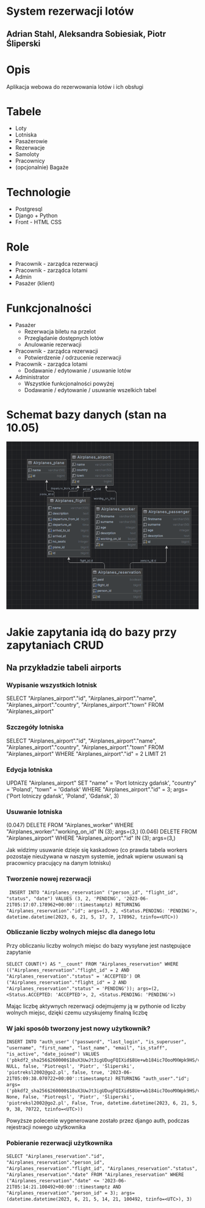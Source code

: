 # System rezerwacji lotów

## Adrian Stahl, Aleksandra Sobiesiak, Piotr Śliperski

# Opis

Aplikacja webowa do rezerwowania lotów i ich obsługi

# Tabele

- Loty
- Lotniska
- Pasażerowie
- Rezerwacje
- Samoloty
- Pracownicy
- (opcjonalnie) Bagaże

# Technologie

- Postgresql
- Django + Python
- Front - HTML CSS

# Role

- Pracownik - zarządca rezerwacji
- Pracownik - zarządca lotami
- Admin
- Pasażer (klient)

# Funkcjonalności

- Pasażer
  - Rezerwacja biletu na przelot
  - Przeglądanie dostępnych lotów
  - Anulowanie rezerwacji
- Pracownik - zarządca rezerwacji
  - Potwierdzenie / odrzucenie rezerwacji
- Pracownik - zarządca lotami
  - Dodawanie / edytowanie / usuwanie lotów
- Administrator
  - Wszystkie funkcjonalności powyżej
  - Dodawanie / edytowanie / usuwanie wszelkich tabel

# Schemat bazy danych (stan na 10.05)

![Schemat](/schema.png)

# Jakie zapytania idą do bazy przy zapytaniach CRUD

## Na przykładzie tabeli airports

### Wypisanie wszystkich lotnisk

SELECT "Airplanes_airport"."id", "Airplanes_airport"."name", "Airplanes_airport"."country", "Airplanes_airport"."town" FROM "Airplanes_airport"

### Szczegóły lotniska

SELECT "Airplanes_airport"."id", "Airplanes_airport"."name", "Airplanes_airport"."country", "Airplanes_airport"."town" FROM "Airplanes_airport" WHERE "Airplanes_airport"."id" = 2 LIMIT 21

### Edycja lotniska

UPDATE "Airplanes_airport" SET "name" = 'Port lotniczy gdańsk', "country" = 'Poland', "town" = 'Gdańsk' WHERE "Airplanes_airport"."id" = 3; args=('Port lotniczy gdańsk', 'Poland', 'Gdańsk', 3)

### Usuwanie lotniska

(0.047) DELETE FROM "Airplanes_worker" WHERE "Airplanes_worker"."working_on_id" IN (3); args=(3,)
(0.046) DELETE FROM "Airplanes_airport" WHERE "Airplanes_airport"."id" IN (3); args=(3,)

Jak widzimy usuwanie dzieje się kaskadowo (co prawda tabela workers pozostaje nieużywana w naszym systemie, jednak wpierw usuwani są pracownicy pracujący na danym lotnisku)

### Tworzenie nowej rezerwacji

```
 INSERT INTO "Airplanes_reservation" ("person_id", "flight_id", "status", "date") VALUES (3, 2, 'PENDING', '2023-06-21T05:17:07.178962+00:00'::timestamptz) RETURNING "Airplanes_reservation"."id"; args=(3, 2, <Status.PENDING: 'PENDING'>, datetime.datetime(2023, 6, 21, 5, 17, 7, 178962, tzinfo=<UTC>))
```

### Obliczanie liczby wolnych miejsc dla danego lotu

Przy obliczaniu liczby wolnych miejsc do bazy wysyłane jest następujące zapytanie

```
SELECT COUNT(*) AS "__count" FROM "Airplanes_reservation" WHERE (("Airplanes_reservation"."flight_id" = 2 AND "Airplanes_reservation"."status" = 'ACCEPTED') OR ("Airplanes_reservation"."flight_id" = 2 AND "Airplanes_reservation"."status" = 'PENDING')); args=(2, <Status.ACCEPTED: 'ACCEPTED'>, 2, <Status.PENDING: 'PENDING'>)
```

Mając liczbę aktywnych rezerwacji odejmujemy ją w pythonie od liczby wolnych miejsc, dzięki czemu uzyskujemy finalną liczbę

### W jaki sposób tworzony jest nowy użytkownik?

```
INSERT INTO "auth_user" ("password", "last_login", "is_superuser", "username", "first_name", "last_name", "email", "is_staff", "is_active", "date_joined") VALUES ('pbkdf2_sha256$260000$18uX3UwJt3igUDugFQIXid$8Ue+wb184ic7OooMXWpk9HS/vWiwgAHgBc9iOyUpE8o=', NULL, false, 'Piotreqsl', 'Piotr', 'Śliperski', 'piotreksl2002@go2.pl', false, true, '2023-06-21T05:09:38.070722+00:00'::timestamptz) RETURNING "auth_user"."id"; args=('pbkdf2_sha256$260000$18uX3UwJt3igUDugFQIXid$8Ue+wb184ic7OooMXWpk9HS/vWiwgAHgBc9iOyUpE8o=', None, False, 'Piotreqsl', 'Piotr', 'Śliperski', 'piotreksl2002@go2.pl', False, True, datetime.datetime(2023, 6, 21, 5, 9, 38, 70722, tzinfo=<UTC>))
```

Powyższe polecenie wygenerowane zostało przez django auth, podczas rejestracji nowego użytkownika

### Pobieranie rezerwacji użytkownika

```
SELECT "Airplanes_reservation"."id", "Airplanes_reservation"."person_id", "Airplanes_reservation"."flight_id", "Airplanes_reservation"."status", "Airplanes_reservation"."date" FROM "Airplanes_reservation" WHERE ("Airplanes_reservation"."date" <= '2023-06-21T05:14:21.100492+00:00'::timestamptz AND "Airplanes_reservation"."person_id" = 3); args=(datetime.datetime(2023, 6, 21, 5, 14, 21, 100492, tzinfo=<UTC>), 3)
```
